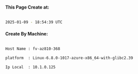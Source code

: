 
   
#### This Page Create at:

```bash

2025-01-09 - 18:54:39 UTC

```

#### Create By Machine:

```bash

Host Name : fv-az810-368

platform  : Linux-6.8.0-1017-azure-x86_64-with-glibc2.39

Ip Local  : 10.1.0.125

```

